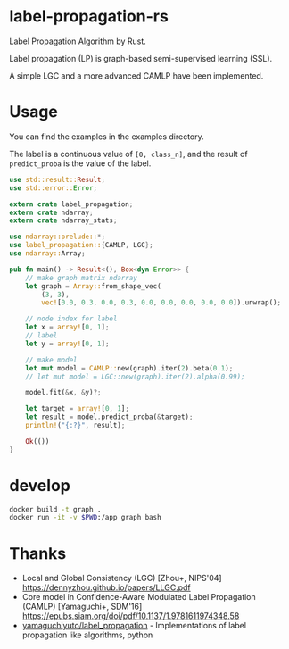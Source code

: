 # label-propagation-rs

Label Propagation Algorithm by Rust.

Label propagation (LP) is graph-based semi-supervised learning (SSL).

A simple LGC and a more advanced CAMLP have been implemented.


# Usage

You can find the examples in the examples directory.

The label is a continuous value of `[0, class_n]`, and the result of `predict_proba` is the value of the label.

```rust
use std::result::Result;
use std::error::Error;

extern crate label_propagation;
extern crate ndarray;
extern crate ndarray_stats;

use ndarray::prelude::*;
use label_propagation::{CAMLP, LGC};
use ndarray::Array;

pub fn main() -> Result<(), Box<dyn Error>> {
    // make graph matrix ndarray
    let graph = Array::from_shape_vec(
        (3, 3),
        vec![0.0, 0.3, 0.0, 0.3, 0.0, 0.0, 0.0, 0.0, 0.0]).unwrap();

    // node index for label
    let x = array![0, 1];
    // label
    let y = array![0, 1];

    // make model
    let mut model = CAMLP::new(graph).iter(2).beta(0.1);
    // let mut model = LGC::new(graph).iter(2).alpha(0.99);

    model.fit(&x, &y)?;

    let target = array![0, 1];
    let result = model.predict_proba(&target);
    println!("{:?}", result);

    Ok(())
}
```


# develop

```sh
docker build -t graph .
docker run -it -v $PWD:/app graph bash
```

# Thanks

- Local and Global Consistency (LGC) [Zhou+, NIPS'04] https://dennyzhou.github.io/papers/LLGC.pdf
- Core model in Confidence-Aware Modulated Label Propagation (CAMLP) [Yamaguchi+, SDM'16] https://epubs.siam.org/doi/pdf/10.1137/1.9781611974348.58
- [yamaguchiyuto/label_propagation](https://github.com/yamaguchiyuto/label_propagation) - Implementations of label propagation like algorithms, python

